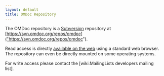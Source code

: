 ```yaml
---
layout: default
title: OMDoc Repository
---
```

The OMDoc repository is a [Subversion]("http://svnbook.red-bean.com/en/1.1/svn-book.html") repository at [https://svn.omdoc.org/repos/omdoc]("https://svn.omdoc.org/repos/omdoc"). 

Read access is directly [available on the web]("https://svn.omdoc.org/repos/omdoc") using a standard web browser. The repository can even be directly mounted on some operating systems. 

For write access please contact the [wiki:MailingLists developers mailing list].
